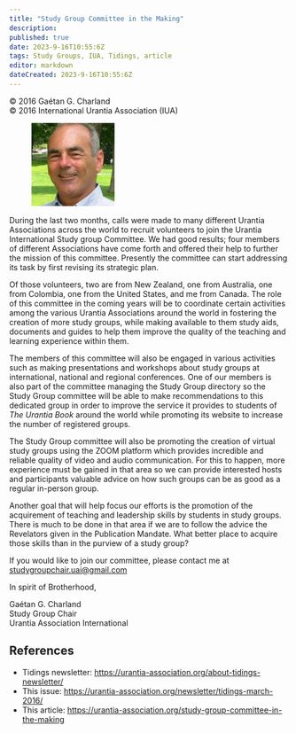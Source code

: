 ```yaml
---
title: "Study Group Committee in the Making"
description: 
published: true
date: 2023-9-16T10:55:6Z
tags: Study Groups, IUA, Tidings, article
editor: markdown
dateCreated: 2023-9-16T10:55:6Z
---
```


<p class="v-card v-sheet theme--light gray lighten-3 px-2">© 2016 Gaétan G. Charland<br>© 2016 International Urantia Association (IUA)</p>

<figure id="Figure_1" class="image urantiapedia image-style-align-left">
<img src="../../../image/article/IUA_Tidings/Gaetn-Charland-150x150.jpg">
</figure>

During the last two months, calls were made to many different Urantia Associations across the world to recruit volunteers to join the Urantia International Study group Committee. We had good results; four members of different Associations have come forth and offered their help to further the mission of this committee. Presently the committee can start addressing its task by first revising its strategic plan.

Of those volunteers, two are from New Zealand, one from Australia, one from Colombia, one from the United States, and me from Canada. The role of this committee in the coming years will be to coordinate certain activities among the various Urantia Associations around the world in fostering the creation of more study groups, while making available to them study aids, documents and guides to help them improve the quality of the teaching and learning experience within them.

The members of this committee will also be engaged in various activities such as making presentations and workshops about study groups at international, national and regional conferences. One of our members is also part of the committee managing the Study Group directory so the Study Group committee will be able to make recommendations to this dedicated group in order to improve the service it provides to students of _The Urantia Book_ around the world while promoting its website to increase the number of registered groups.

The Study Group committee will also be promoting the creation of virtual study groups using the ZOOM platform which provides incredible and reliable quality of video and audio communication. For this to happen, more experience must be gained in that area so we can provide interested hosts and participants valuable advice on how such groups can be as good as a regular in-person group.

Another goal that will help focus our efforts is the promotion of the acquirement of teaching and leadership skills by students in study groups. There is much to be done in that area if we are to follow the advice the Revelators given in the Publication Mandate. What better place to acquire those skills than in the purview of a study group?

If you would like to join our committee, please contact me at [studygroupchair.uai@gmail.com](mailto:studygroupchair.uai@gmail.com)

In spirit of Brotherhood,

Gaétan G. Charland  
Study Group Chair  
Urantia Association International

## References

- Tidings newsletter: https://urantia-association.org/about-tidings-newsletter/
- This issue: https://urantia-association.org/newsletter/tidings-march-2016/
- This article: https://urantia-association.org/study-group-committee-in-the-making